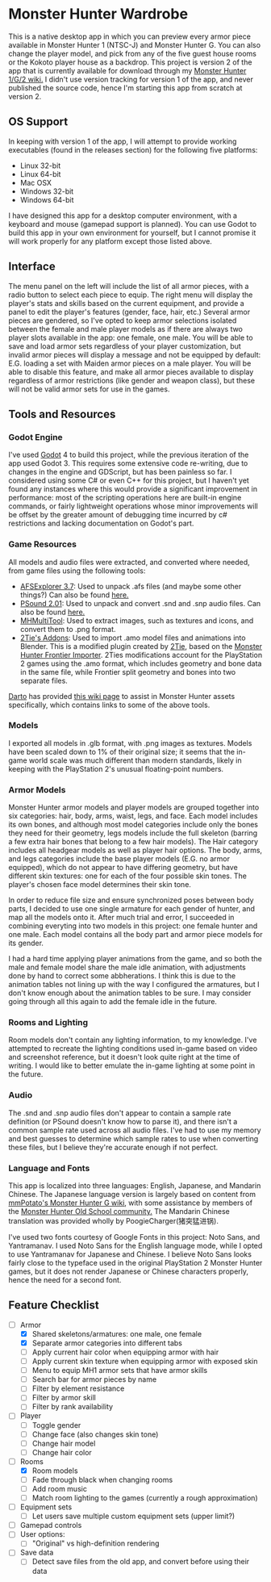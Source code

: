 # Monster Hunter Wardrobe

This is a native desktop app in which you can preview every armor piece available in Monster Hunter 1 (NTSC-J) and Monster Hunter G. You can also change the player model, and pick from any of the five guest house rooms or the Kokoto player house as a backdrop. This project is version 2 of the app that is currently available for download through my [Monster Hunter 1/G/2 wiki.](https://wiki.mholdschool.com/) I didn't use version tracking for version 1 of the app, and never published the source code, hence I'm starting this app from scratch at version 2.

## OS Support

In keeping with version 1 of the app, I will attempt to provide working executables (found in the releases section) for the following five platforms:

- Linux 32-bit
- Linux 64-bit
- Mac OSX
- Windows 32-bit
- Windows 64-bit

I have designed this app for a desktop computer environment, with a keyboard and mouse (gamepad support is planned). You can use Godot to build this app in your own environment for yourself, but I cannot promise it will work properly for any platform except those listed above.

## Interface

The menu panel on the left will include the list of all armor pieces, with a radio button to select each piece to equip. The right menu will display the player's stats and skills based on the current equipment, and provide a panel to edit the player's features (gender, face, hair, etc.) Several armor pieces are gendered, so I've opted to keep armor selections isolated between the female and male player models as if there are always two player slots available in the app: one female, one male. You will be able to save and load armor sets regardless of your player customization, but invalid armor pieces will display a message and not be equipped by default: E.G. loading a set with Maiden armor pieces on a male player. You will be able to disable this feature, and make all armor pieces available to display regardless of armor restrictions (like gender and weapon class), but these will not be valid armor sets for use in the games.

## Tools and Resources

### Godot Engine

I've used [Godot](https://godotengine.org/) 4 to build this project, while the previous iteration of the app used Godot 3. This requires some extensive code re-writing, due to changes in the engine and GDScript, but has been painless so far. I considered using some C# or even C++ for this project, but I haven't yet found any instances where this would provide a significant improvement in performance: most of the scripting operations here are built-in engine commands, or fairly lightweight operations whose minor improvements will be offset by the greater amount of debugging time incurred by c# restrictions and lacking documentation on Godot's part.

### Game Resources

All models and audio files were extracted, and converted where needed, from game files using the following tools:

- [AFSExplorer 3.7](http://dte-ng.issextreme.net): Used to unpack .afs files (and maybe some other things?) Can also be found [here.](https://www.moddingway.com/file/270.html)
- [PSound 2.01](http://snailrush.online.fr/): Used to unpack and convert .snd and .snp audio files. Can also be found [here.](https://www.romhacking.net/utilities/679/)
- [MHMultiTool](https://github.com/MH-Oldschool/MHMultitool): Used to extract images, such as textures and icons, and convert them to .png format.
- [2Tie's Addons](https://drive.google.com/file/d/15rCCcZWy1YBcEY0g1eX3WK3vLuqUYgh3/view?usp=sharing): Used to import .amo model files and animations into Blender. This is a modified plugin created by [2Tie](https://github.com/2Tie), based on the [Monster Hunter Frontier Importer](https://github.com/AsteriskAmpersand/Monster-Hunter-Frontier-Importer). 2Ties modifications account for the PlayStation 2 games using the .amo format, which includes geometry and bone data in the same file, while Frontier split geometry and bones into two separate files.

[Darto](https://github.com/The1andonlyDarto) has provided [this wiki page](https://github.com/The1andonlyDarto/MHAssetInfo/wiki/2Tie's-Old-Gen-MH-Model-Importing) to assist in Monster Hunter assets specifically, which contains links to some of the above tools.

### Models

I exported all models in .glb format, with .png images as textures. Models have been scaled down to 1% of their original size; it seems that the in-game world scale was much different than modern standards, likely in keeping with the PlayStation 2's unusual floating-point numbers.

### Armor Models

Monster Hunter armor models and player models are grouped together into six categories: hair, body, arms, waist, legs, and face. Each model includes its own bones, and although most model categories include only the bones they need for their geometry, legs models include the full skeleton (barring a few extra hair bones that belong to a few hair models). The Hair category includes all headgear models as well as player hair options. The body, arms, and legs categories include the base player models (E.G. no armor equipped), which do not appear to have differing geometry, but have different skin textures: one for each of the four possible skin tones. The player's chosen face model determines their skin tone.

In order to reduce file size and ensure synchronized poses between body parts, I decided to use one single armature for each gender of hunter, and map all the models onto it. After much trial and error, I succeeded in combining everyting into two models in this project: one female hunter and one male. Each model contains all the body part and armor piece models for its gender.

I had a hard time applying player animations from the game, and so both the male and female model share the male idle animation, with adjustments done by hand to correct some abbherations. I think this is due to the animation tables not lining up with the way I configured the armatures, but I don't know enough about the animation tables to be sure. I may consider going through all this again to add the female idle in the future.

### Rooms and Lighting

Room models don't contain any lighting information, to my knowledge. I've attempted to recreate the lighting conditions used in-game based on video and screenshot reference, but it doesn't look quite right at the time of writing. I would like to better emulate the in-game lighting at some point in the future.

### Audio

The .snd and .snp audio files don't appear to contain a sample rate definition (or PSound doesn't know how to parse it), and there isn't a common sample rate used across all audio files. I've had to use my memory and best guesses to determine which sample rates to use when converting these files, but I believe they're accurate enough if not perfect.

### Language and Fonts

This app is localized into three languages: English, Japanese, and Mandarin Chinese. The Japanese language version is largely based on content from [mmPotato's Monster Hunter G wiki](http://infoseek_rip.g.ribbon.to/mmpotato.hp.infoseek.co.jp/codes/MHG/), with some assistance by members of the [Monster Hunter Old School community.](https://mholdschool.com/) The Mandarin Chinese translation was provided wholly by PoogieCharger(猪突猛进锅).

I've used two fonts courtesy of Google Fonts in this project: Noto Sans, and Yantramanav. I used Noto Sans for the English language mode, while I opted to use Yantramanav for Japanese and Chinese. I believe Noto Sans looks fairly close to the typeface used in the original PlayStation 2 Monster Hunter games, but it does not render Japanese or Chinese characters properly, hence the need for a second font.

## Feature Checklist
- [ ] Armor
	- [x] Shared skeletons/armatures: one male, one female
	- [x] Separate armor categories into different tabs
	- [ ] Apply current hair color when equipping armor with hair
	- [ ] Apply current skin texture when equipping armor with exposed skin
	- [ ] Menu to equip MH1 armor sets that have armor skills
	- [ ] Search bar for armor pieces by name
	- [ ] Filter by element resistance
	- [ ] Filter by armor skill
	- [ ] Filter by rank availability
- [ ] Player
	- [ ] Toggle gender
	- [ ] Change face (also changes skin tone)
	- [ ] Change hair model
	- [ ] Change hair color
- [ ] Rooms
	- [x] Room models
	- [ ] Fade through black when changing rooms
	- [ ] Add room music
	- [ ] Match room lighting to the games (currently a rough approximation)
- [ ] Equipment sets
	- [ ] Let users save multiple custom equipment sets (upper limit?)
- [ ] Gamepad controls
- [ ] User options:
	- [ ] "Original" vs high-definition rendering
- [ ] Save data
	- [ ] Detect save files from the old app, and convert before using their data
